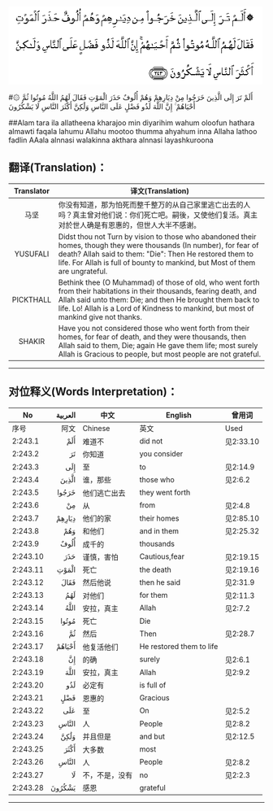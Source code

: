 ![002:243](images/002_243.gif)

#۞ أَلَمْ تَرَ إِلَى الَّذِينَ خَرَجُوا مِنْ دِيَارِهِمْ وَهُمْ أُلُوفٌ حَذَرَ الْمَوْتِ فَقَالَ لَهُمُ اللَّهُ مُوتُوا ثُمَّ أَحْيَاهُمْ ۚ إِنَّ اللَّهَ لَذُو فَضْلٍ عَلَى النَّاسِ وَلَٰكِنَّ أَكْثَرَ النَّاسِ لَا يَشْكُرُونَ 

##Alam tara ila allatheena kharajoo min diyarihim wahum oloofun hathara almawti faqala lahumu Allahu mootoo thumma ahyahum inna Allaha lathoo fadlin AAala alnnasi walakinna akthara alnnasi layashkuroona 

## 翻译(Translation)：

| Translator | 译文(Translation)                                            |
| :--------: | ------------------------------------------------------------ |
|    马坚    | 你没有知道，那为怕死而整千整万的从自己家里逃亡出去的人吗？真主曾对他们说：你们死亡吧。嗣後，又使他们复活。真主对於世人确是有恩惠的，但世人大半不感谢。 |
|  YUSUFALI  | Didst thou not Turn by vision to those who abandoned their homes, though they were thousands (In number), for fear of death? Allah said to them: "Die": Then He restored them to life. For Allah is full of bounty to mankind, but Most of them are ungrateful. |
| PICKTHALL  | Bethink thee (O Muhammad) of those of old, who went forth from their habitations in their thousands, fearing death, and Allah said unto them: Die; and then He brought them back to life. Lo! Allah is a Lord of Kindness to mankind, but most of mankind give not thanks. |
|   SHAKIR   | Have you not considered those who went forth from their homes, for fear of death, and they were thousands, then Allah said to them, Die; again He gave them life; most surely Allah is Gracious to people, but most people are not grateful. |

---

## 对位释义(Words Interpretation)：

| No   | العربية | 中文    | English | 曾用词 |
| ---- | ------: | ------- | ------- | ------ |
| 序号 |    阿文 | Chinese | 英文    | Used   |
| 2:243.1  | أَلَمْ    | 难道不         | did not                  | 见2:33.10 |
| 2:243.2  | تَرَ     | 你知道         | you consider             |           |
| 2:243.3  | إِلَى    | 至             | to                       | 见2:14.9  |
| 2:243.4  | الَّذِينَ  | 谁，那些       | those who                | 见2:6.2   |
| 2:243.5  | خَرَجُوا  | 他们逃亡出去   | they went forth          |           |
| 2:243.6  | مِنْ     | 从             | from                     | 见2:4.8   |
| 2:243.7  | دِيَارِهِمْ | 他们的家       | their homes              | 见2:85.10 |
| 2:243.8  | وَهُمْ    | 和他们         | and in them              | 见2:25.32 |
| 2:243.9  | أُلُوفٌ   | 成千的         | thousands                |           |
| 2:243.10 | حَذَرَ    | 谨慎，害怕     | Cautious,fear            | 见2:19.15 |
| 2:243.11 | الْمَوْتِ  | 死亡           | the death                | 见2:19.16 |
| 2:243.12 | فَقَالَ   | 然后他说       | then he said             | 见2:31.9  |
| 2:243.13 | لَهُمُ    | 对他们         | for them                 | 见2:11.3  |
| 2:243.14 | اللَّهُ   | 安拉，真主     | Allah                    | 见2:7.2 |
| 2:243.15 | مُوتُوا  | 死亡           | Die                      |           |
| 2:243.16 | ثُمَّ     | 然后           | Then                     | 见2:28.7  |
| 2:243.17 | أَحْيَاهُمْ | 他复活他们     | He restored them to life |           |
| 2:243.18 | إِنَّ     | 的确           | surely                   | 见2:6.1   |
| 2:243.19 | اللَّهَ   | 安拉，真主     | Allah                    | 见2:9.2 |
| 2:243.20 | لَذُو    | 必定有         | is full of               |           |
| 2:243.21 | فَضْلٍ    | 恩惠的         | Gracious                 |           |
| 2:243.22 | عَلَى    | 至             | On                       | 见2:5.2   |
| 2:243.23 | النَّاسِ  | 人             | People                   | 见2:8.2   |
| 2:243.24 | وَلَٰكِنَّ   | 并且但是       | and but                  | 见2:12.5  |
| 2:243.25 | أَكْثَرَ   | 大多数         | most                     |           |
| 2:243.26 | النَّاسِ  | 人             | People                   | 见2:8.2   |
| 2:243.27 | لَا     | 不，不是，没有 | no                       | 见2:2.3   |
| 2:243.28 | يَشْكُرُونَ | 感恩           | grateful                 |           |

---
